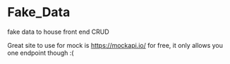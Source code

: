 # Fake_Data
fake data to house front end CRUD

Great site to use for mock is https://mockapi.io/  for free, it only allows you one endpoint though :( 
